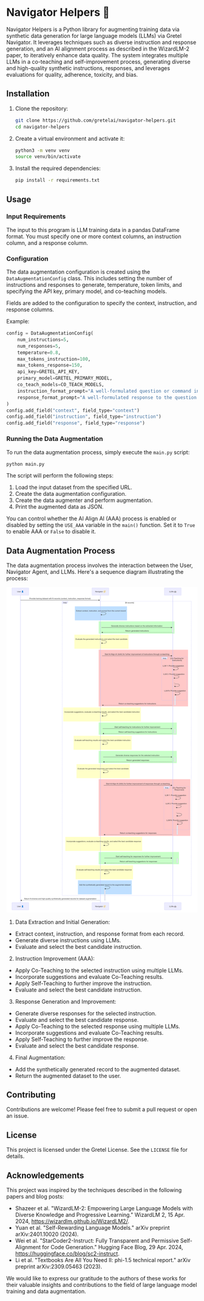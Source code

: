 # Navigator Helpers 🚀

Navigator Helpers is a Python library for augmenting training data via synthetic data generation for large language models (LLMs) via Gretel Navigator. It leverages techniques such as diverse instruction and response generation, and an AI alignment process as described in the WizardLM-2 paper, to iteratively enhance data quality. The system integrates multiple LLMs in a co-teaching and self-improvement process, generating diverse and high-quality synthetic instructions, responses, and leverages evaluations for quality, adherence, toxicity, and bias.

## Installation

1. Clone the repository:

   ```bash
   git clone https://github.com/gretelai/navigator-helpers.git
   cd navigator-helpers
   ```

2. Create a virtual environment and activate it:

   ```bash
   python3 -m venv venv
   source venv/bin/activate
   ```

3. Install the required dependencies:

   ```bash
   pip install -r requirements.txt
   ```

## Usage

### Input Requirements

The input to this program is LLM training data in a pandas DataFrame format. You must specify one or more context columns, an instruction column, and a response column.

### Configuration

The data augmentation configuration is created using the `DataAugmentationConfig` class. This includes setting the number of instructions and responses to generate, temperature, token limits, and specifying the API key, primary model, and co-teaching models.

Fields are added to the configuration to specify the context, instruction, and response columns.

Example:

```python
config = DataAugmentationConfig(
    num_instructions=5,
    num_responses=5,
    temperature=0.8,
    max_tokens_instruction=100,
    max_tokens_response=150,
    api_key=GRETEL_API_KEY,
    primary_model=GRETEL_PRIMARY_MODEL,
    co_teach_models=CO_TEACH_MODELS,
    instruction_format_prompt="A well-formulated question or command in everyday English.",
    response_format_prompt="A well-formulated response to the question in everyday English.",
)
config.add_field("context", field_type="context")
config.add_field("instruction", field_type="instruction")
config.add_field("response", field_type="response")
```

### Running the Data Augmentation

To run the data augmentation process, simply execute the `main.py` script:

```bash
python main.py
```

The script will perform the following steps:
1. Load the input dataset from the specified URL.
2. Create the data augmentation configuration.
3. Create the data augmenter and perform augmentation.
4. Print the augmented data as JSON.

You can control whether the AI Align AI (AAA) process is enabled or disabled by setting the `USE_AAA` variable in the `main()` function. Set it to `True` to enable AAA or `False` to disable it.

## Data Augmentation Process

The data augmentation process involves the interaction between the User, Navigator Agent, and LLMs. Here's a sequence diagram illustrating the process:

![Navigator Agent Data Augmentation Process](docs/images/navigator_agent_augment_data_flow.png)

1. Data Extraction and Initial Generation:
- Extract context, instruction, and response format from each record.
- Generate diverse instructions using LLMs.
- Evaluate and select the best candidate instruction.

2. Instruction Improvement (AAA):
- Apply Co-Teaching to the selected instruction using multiple LLMs.
- Incorporate suggestions and evaluate Co-Teaching results.
- Apply Self-Teaching to further improve the instruction.
- Evaluate and select the best candidate instruction.

3. Response Generation and Improvement:
- Generate diverse responses for the selected instruction.
- Evaluate and select the best candidate response.
- Apply Co-Teaching to the selected response using multiple LLMs.
- Incorporate suggestions and evaluate Co-Teaching results.
- Apply Self-Teaching to further improve the response.
- Evaluate and select the best candidate response.

4. Final Augmentation:
- Add the synthetically generated record to the augmented dataset.
- Return the augmented dataset to the user.

## Contributing

Contributions are welcome! Please feel free to submit a pull request or open an issue.

## License

This project is licensed under the Gretel License. See the `LICENSE` file for details.

## Acknowledgements

This project was inspired by the techniques described in the following papers and blog posts:

- Shazeer et al. "WizardLM-2: Empowering Large Language Models with Diverse Knowledge and Progressive Learning." WizardLM 2, 15 Apr. 2024, https://wizardlm.github.io/WizardLM2/.
- Yuan et al. "Self-Rewarding Language Models." arXiv preprint arXiv:2401.10020 (2024).
- Wei et al. "StarCoder2-Instruct: Fully Transparent and Permissive Self-Alignment for Code Generation." Hugging Face Blog, 29 Apr. 2024, https://huggingface.co/blog/sc2-instruct.
- Li et al. "Textbooks Are All You Need II: phi-1.5 technical report." arXiv preprint arXiv:2309.05463 (2023).

We would like to express our gratitude to the authors of these works for their valuable insights and contributions to the field of large language model training and data augmentation.
